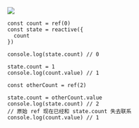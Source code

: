 ![](https://cdn.nlark.com/yuque/0/2024/png/746419/1733816028427-67206401-5e08-4a3d-a525-294df2ecdf59.png)



```plain
const count = ref(0)
const state = reactive({
  count
})

console.log(state.count) // 0

state.count = 1
console.log(count.value) // 1

const otherCount = ref(2)

state.count = otherCount.value
console.log(state.count) // 2
// 原始 ref 现在已经和 state.count 失去联系
console.log(count.value) // 1

```





